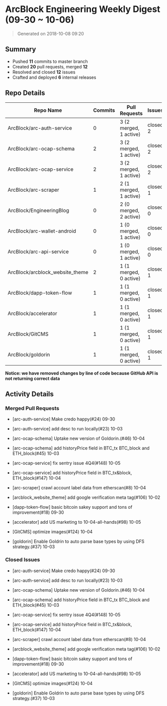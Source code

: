 # ArcBlock Engineering Weekly Digest (09-30 ~ 10-06)

> Generated on 2018-10-08 09:20

## Summary

* Pushed **11** commits to master branch
* Created **20** pull requests, merged **12**
* Resolved and closed **12** issues
* Crafted and deployed **6** internal releases

## Repo Details

| Repo Name                       | Commits | Pull Requests          | Issues   | Releases                     |
| ------------------------------- | ------- | ---------------------- | -------- | ---------------------------- |
| ArcBlock/arc-auth-service       | 0       | 3 (2 merged, 1 active) | closed 2 | -                            |
| ArcBlock/arc-ocap-schema        | 2       | 3 (2 merged, 1 active) | closed 2 | published 2 , latest v0.22.0 |
| ArcBlock/arc-ocap-service       | 2       | 3 (2 merged, 1 active) | closed 2 | published 2 , latest v0.45.6 |
| ArcBlock/arc-scraper            | 1       | 2 (1 merged, 1 active) | closed 1 | -                            |
| ArcBlock/EngineeringBlog        | 0       | 2 (0 merged, 2 active) | closed 0 | -                            |
| ArcBlock/arc-wallet-android     | 0       | 1 (0 merged, 1 active) | closed 0 | -                            |
| ArcBlock/arc-api-service        | 0       | 1 (0 merged, 1 active) | closed 0 | -                            |
| ArcBlock/arcblock_website_theme | 2       | 1 (1 merged, 0 active) | closed 1 | -                            |
| ArcBlock/dapp-token-flow        | 1       | 1 (1 merged, 0 active) | closed 1 | -                            |
| ArcBlock/accelerator            | 1       | 1 (1 merged, 0 active) | closed 1 | published 1 , latest v0.22.1 |
| ArcBlock/GitCMS                 | 1       | 1 (1 merged, 0 active) | closed 1 | -                            |
| ArcBlock/goldorin               | 1       | 1 (1 merged, 0 active) | closed 1 | published 1 , latest v0.25.0 |

**Notice: we have removed changes by line of code because GitHub API is not returning correct data**

## Activity Details

### Merged Pull Requests

- [arc-auth-service] Make credo happy(#24) 09-30
- [arc-auth-service] add desc to run locally(#23) 10-03
- [arc-ocap-schema] Uptake new version of Goldorin.(#46) 10-04
- [arc-ocap-schema] add historyPrice field in BTC_tx BTC_block and ETH_block(#45) 10-03
- [arc-ocap-service] fix sentry issue 4Q4(#148) 10-05
- [arc-ocap-service] add historyPrice field in BTC_tx&block, ETH_block(#147) 10-04
- [arc-scraper] crawl account label data from etherscan(#8) 10-04



- [arcblock_website_theme] add google verification meta tag(#106) 10-02
- [dapp-token-flow] basic bitcoin sakey support and tons of improvement(#18) 09-30
- [accelerator] add US marketing to 10-04-all-hands(#98) 10-05
- [GitCMS] optimize images(#124) 10-04
- [goldorin] Enable Goldrin to auto parse base types by using DFS strategy.(#37) 10-03

### Closed Issues

- [arc-auth-service] Make credo happy(#24) 09-30
- [arc-auth-service] add desc to run locally(#23) 10-03
- [arc-ocap-schema] Uptake new version of Goldorin.(#46) 10-04
- [arc-ocap-schema] add historyPrice field in BTC_tx BTC_block and ETH_block(#45) 10-03
- [arc-ocap-service] fix sentry issue 4Q4(#148) 10-05
- [arc-ocap-service] add historyPrice field in BTC_tx&block, ETH_block(#147) 10-04
- [arc-scraper] crawl account label data from etherscan(#8) 10-04



- [arcblock_website_theme] add google verification meta tag(#106) 10-02
- [dapp-token-flow] basic bitcoin sakey support and tons of improvement(#18) 09-30
- [accelerator] add US marketing to 10-04-all-hands(#98) 10-05
- [GitCMS] optimize images(#124) 10-04
- [goldorin] Enable Goldrin to auto parse base types by using DFS strategy.(#37) 10-03
